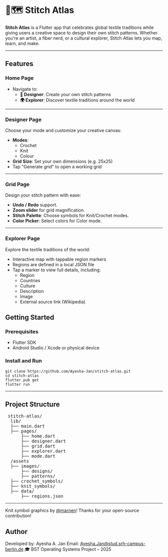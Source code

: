# 🧶🗺️ Stitch Atlas

**Stitch Atlas** is a Flutter app that celebrates global textile traditions while giving users a creative space to design their own stitch patterns. Whether you're an artist, a fiber nerd, or a cultural explorer, Stitch Atlas lets you map, learn, and make.

---

## Features

### Home Page
- Navigate to:
  - **🧶 Designer**: Create your own stitch patterns
  - **🌍 Explorer**: Discover textile traditions around the world

---

### Designer Page

Choose your mode and customize your creative canvas:

- **Modes**:
  - Crochet
  - Knit
  - Colour
- **Grid Size**: Set your own dimensions (e.g. 25x25)
- Tap "Generate grid" to open a working grid

---

### Grid Page

Design your stitch pattern with ease:

- **Undo / Redo** support.
- **Zoom slider** for grid magnification.
- **Stitch Palette**: Choose symbols for Knit/Crochet modes.
- **Color Picker**: Select colors for Color mode.

---

### Explorer Page

Explore the textile traditions of the world:

- Interactive map with tappable region markers
- Regions are defined in a local JSON file
- Tap a marker to view full details, including:
  - Region
  - Countries
  - Culture
  - Description
  - Image
  - External source link (Wikipedia)
 
## Getting Started

### Prerequisites

- Flutter SDK
- Android Studio / Xcode or physical device

### Install and Run
    
    git clone https://github.com/Ayesha-Jan/stitch-atlas.git
    cd stitch-atlas
    flutter pub get
    flutter run

---

## Project Structure

<pre> stitch-atlas/ 
  lib/
  ├── main.dart
  ├── pages/
      ├── home.dart
      ├── designer.dart
      ├── grid.dart
      ├── explorer.dart
      ├── mode.dart
  /assets
  ├── images/
      ├── designs/
      ├── patterns/
  ├── crochet_symbols/ 
  ├── knit_symbols/
  ├── data/
      ├── regions.json
</pre>

---

Knit symbol graphics by [@marnen](https://github.com/marnen/knitting_symbols)! Thanks for your open-source contribution!

## Author

Developed by: Ayesha A. Jan
Email: Ayesha.Jan@stud.srh-campus-berlin.de
🎓 BST Operating Systems Project – 2025 
